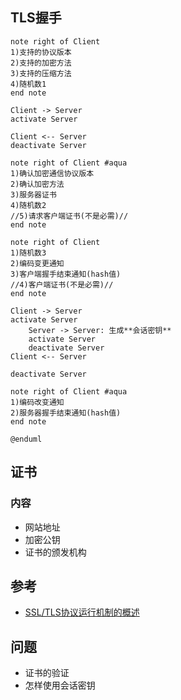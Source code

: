 ## TLS握手

```uml @startuml
note right of Client
1)支持的协议版本
2)支持的加密方法
3)支持的压缩方法
4)随机数1
end note

Client -> Server
activate Server

Client <-- Server
deactivate Server

note right of Client #aqua
1)确认加密通信协议版本
2)确认加密方法
3)服务器证书
4)随机数2
//5)请求客户端证书(不是必需)//
end note

note right of Client
1)随机数3
2)编码变更通知
3)客户端握手结束通知(hash值)
//4)客户端证书(不是必需)//
end note

Client -> Server
activate Server
    Server -> Server: 生成**会话密钥**
    activate Server
    deactivate Server
Client <-- Server

deactivate Server

note right of Client #aqua
1)编码改变通知
2)服务器握手结束通知(hash值)
end note

@enduml
```

## 证书
### 内容
* 网站地址
* 加密公钥
* 证书的颁发机构

## 参考
* [SSL/TLS协议运行机制的概述](http://www.ruanyifeng.com/blog/2014/02/ssl_tls.html)

## 问题
* 证书的验证
* 怎样使用会话密钥